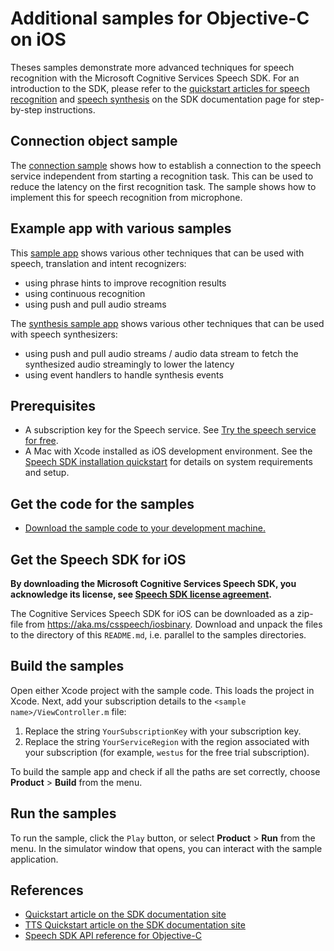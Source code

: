 # Additional samples for Objective-C on iOS

Theses samples demonstrate more advanced techniques for speech recognition with the Microsoft Cognitive Services Speech SDK.
For an introduction to the SDK, please refer to the [quickstart articles for speech recognition](https://docs.microsoft.com/azure/cognitive-services/speech-service/quickstart-objectivec-ios) and [speech synthesis](https://docs.microsoft.com/azure/cognitive-services/speech-service/quickstart-text-to-speech-objectivec-ios) on the SDK documentation page for step-by-step instructions.

## Connection object sample

The [connection sample](./connection-sample) shows how to establish a connection to the speech service independent from starting a recognition task.
This can be used to reduce the latency on the first recognition task.
The sample shows how to implement this for speech recognition from microphone.

## Example app with various samples

This [sample app](./speech-samples) shows various other techniques that can be used with speech, translation and intent recognizers:

- using phrase hints to improve recognition results
- using continuous recognition
- using push and pull audio streams

The [synthesis sample app](./synthesis-samples) shows various other techniques that can be used with speech synthesizers:

- using push and pull audio streams / audio data stream to fetch the synthesized audio streamingly to lower the latency
- using event handlers to handle synthesis events

## Prerequisites

- A subscription key for the Speech service. See [Try the speech service for free](https://docs.microsoft.com/azure/cognitive-services/speech-service/get-started).
- A Mac with Xcode installed as iOS development environment. See the [Speech SDK installation quickstart](https://learn.microsoft.com/azure/ai-services/speech-service/quickstarts/setup-platform?pivots=programming-language-objectivec) for details on system requirements and setup.

## Get the code for the samples

- [Download the sample code to your development machine.](/README.md#get-the-samples)

## Get the Speech SDK for iOS

**By downloading the Microsoft Cognitive Services Speech SDK, you acknowledge its license, see [Speech SDK license agreement](https://aka.ms/csspeech/license).**

The Cognitive Services Speech SDK for iOS can be downloaded as a zip-file from https://aka.ms/csspeech/iosbinary. Download and unpack the files to the directory of this `README.md`, i.e. parallel to the samples directories.

## Build the samples

Open either Xcode project with the sample code.
This loads the project in Xcode.
Next, add your subscription details to the `<sample name>/ViewController.m` file:

1. Replace the string `YourSubscriptionKey` with your subscription key.
2. Replace the string `YourServiceRegion` with the region associated with your subscription (for example, `westus` for the free trial subscription).

To build the sample app and check if all the paths are set correctly, choose **Product** > **Build** from the menu.

## Run the samples

To run the sample, click the `Play` button, or select **Product** > **Run** from the menu.
In the simulator window that opens, you can interact with the sample application.

## References

- [Quickstart article on the SDK documentation site](https://docs.microsoft.com/azure/cognitive-services/speech-service/quickstart-objectivec-ios)
- [TTS Quickstart article on the SDK documentation site](https://docs.microsoft.com/azure/cognitive-services/speech-service/quickstart-text-to-speech-objectivec-ios)
- [Speech SDK API reference for Objective-C](https://aka.ms/csspeech/objectivecref)
